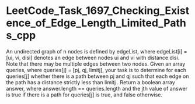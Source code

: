 # LeetCode_Task_1697_Checking_Existence_of_Edge_Length_Limited_Paths_cpp
An undirected graph of n nodes is defined by edgeList, where edgeList[i] = [ui, vi, disi] denotes an edge between nodes ui and vi with distance disi. Note that there may be multiple edges between two nodes.
Given an array queries, where queries[j] = [pj, qj, limitj], your task is to determine for each queries[j] whether there is a path between pj and qj such that each edge on the path has a distance strictly less than limitj .
Return a boolean array answer, where answer.length == queries.length and the jth value of answer is true if there is a path for queries[j] is true, and false otherwise.
